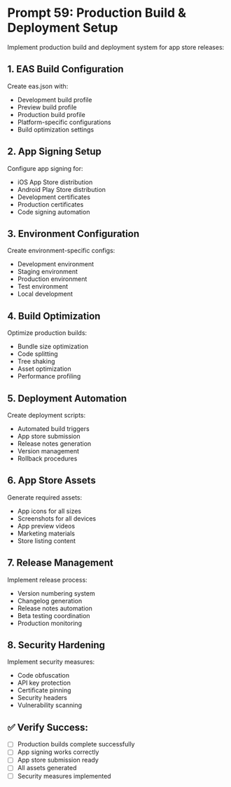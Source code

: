 # Prompt 59: Production Build & Deployment Setup

Implement production build and deployment system for app store releases:

## 1. EAS Build Configuration
Create eas.json with:
- Development build profile
- Preview build profile
- Production build profile
- Platform-specific configurations
- Build optimization settings

## 2. App Signing Setup
Configure app signing for:
- iOS App Store distribution
- Android Play Store distribution
- Development certificates
- Production certificates
- Code signing automation

## 3. Environment Configuration
Create environment-specific configs:
- Development environment
- Staging environment
- Production environment
- Test environment
- Local development

## 4. Build Optimization
Optimize production builds:
- Bundle size optimization
- Code splitting
- Tree shaking
- Asset optimization
- Performance profiling

## 5. Deployment Automation
Create deployment scripts:
- Automated build triggers
- App store submission
- Release notes generation
- Version management
- Rollback procedures

## 6. App Store Assets
Generate required assets:
- App icons for all sizes
- Screenshots for all devices
- App preview videos
- Marketing materials
- Store listing content

## 7. Release Management
Implement release process:
- Version numbering system
- Changelog generation
- Release notes automation
- Beta testing coordination
- Production monitoring

## 8. Security Hardening
Implement security measures:
- Code obfuscation
- API key protection
- Certificate pinning
- Security headers
- Vulnerability scanning

## ✅ Verify Success:
- [ ] Production builds complete successfully
- [ ] App signing works correctly
- [ ] App store submission ready
- [ ] All assets generated
- [ ] Security measures implemented
